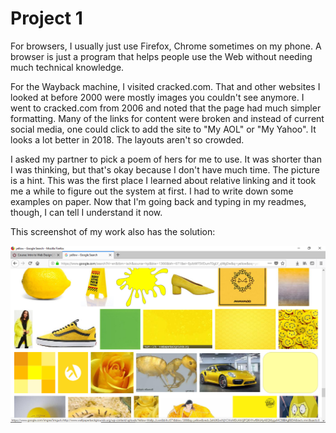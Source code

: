 # Project 1

For browsers, I usually just use Firefox, Chrome sometimes on my phone. A browser is just a program that helps people use the Web 
without needing much technical knowledge.

For the Wayback machine, I visited cracked.com. That and other websites I looked at before 2000 were mostly images you couldn't see anymore.
I went to cracked.com from 2006 and noted that the page had much simpler formatting. Many of the links for content were broken and 
instead of current social media, one could click to add the site to "My AOL" or "My Yahoo". It looks a lot better in 2018. The layouts 
aren't so crowded.

I asked my partner to pick a poem of hers for me to use. It was shorter than I was thinking, but that's okay because I don't have much time. 
The picture is a hint. This was the first place I learned about relative linking and it took me a while to figure out the system at first. I had to write down 
some examples on paper. Now that I'm going back and typing in my readmes, though, I can tell I understand it now.

This screenshot of my work also has the solution:

![Solution](./images/Capture.PNG)



